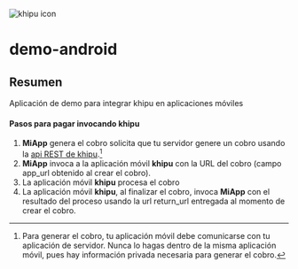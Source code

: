 ![khipu icon](https://khipu.com/assets/logo/logo-purple.png)

# demo-android

## Resumen

Aplicación de demo para integrar khipu en aplicaciones móviles

####  Pasos para pagar invocando khipu

1. **MiApp** genera el cobro solicita que tu servidor genere un cobro usando la [api REST de khipu](https://khipu.com/page/api).[^1]
2. **MiApp** invoca a la aplicación móvil **khipu** con la URL del cobro (campo app_url obtenido al crear el cobro).
3. La aplicación móvil **khipu** procesa el cobro 
4. La aplicación móvil **khipu**, al finalizar el cobro, invoca **MiApp** con el resultado del proceso usando la url return_url entregada al momento de crear el cobro.

[^1]: Para generar el cobro, tu aplicación móvil debe comunicarse con tu aplicación de servidor. Nunca lo hagas dentro de la misma aplicación móvil, pues hay información privada necesaria para generar el cobro.




